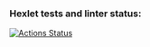 ### Hexlet tests and linter status:
[![Actions Status](https://github.com/maxgrin04/python-project-52/actions/workflows/hexlet-check.yml/badge.svg)](https://github.com/maxgrin04/python-project-52/actions)